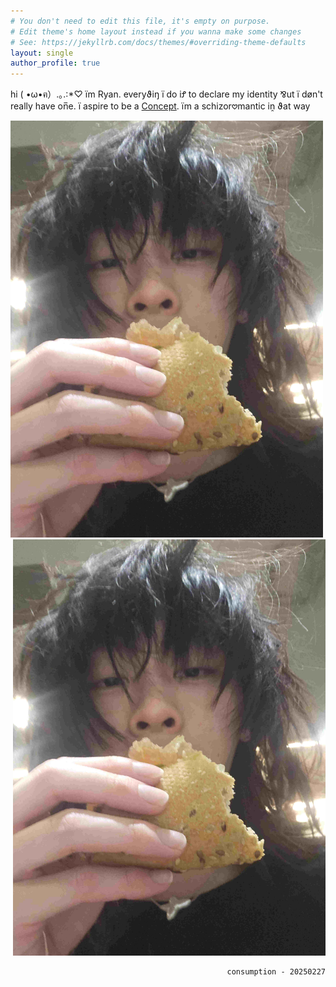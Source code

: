```yaml
---
# You don't need to edit this file, it's empty on purpose.
# Edit theme's home layout instead if you wanna make some changes
# See: https://jekyllrb.com/docs/themes/#overriding-theme-defaults
layout: single
author_profile: true
---
```

hi ( •ω•ฅ）.｡.:*♡ ïm Ryan. everyϑiŋ ï do iꝬ to declare my identity ⅋ut ï døn't really have on̅e. ï aspire to be a [Concept](https://cryotato.github.io/blog/). ïm a schizor𖹭mantic iṋ ϑat way

<!-- ![](/assets/images/artifactspain.jpeg) -->
<img src="/assets/images/artifactspain.jpeg" alt="consumption" width="500"/>
<div align="right">
    <img src="/assets/images/artifactspain.jpeg" alt="consumption" width="500"/>
    
    consumption - 20250227
</div>